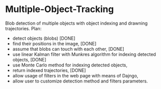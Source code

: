 # Multiple-Object-Tracking
Blob detection of multiple objects with object indexing and drawning trajectories.
Plan:
- detect objects (blobs) [DONE] 
- find their positions in the image, [DONE]  
- assume that blobs can touch with each other, [DONE] 
- use linear Kalman filter with Munkres algorithm for indexing detected objects, [DONE]
- use Monte Carlo method for indexing detected objects,
- return indexed trajectories, [DONE]
- allow usage of filters in the web page with means of Dajngo,
- allow user to customize detection method and filters parameters.
